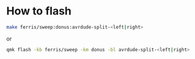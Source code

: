 # How to flash

```sh
make ferris/sweep:donus:avrdude-split-<left|right>

```

or 

```sh
qmk flash -kb ferris/sweep -km donus -bl avrdude-split-<left|right>
```

